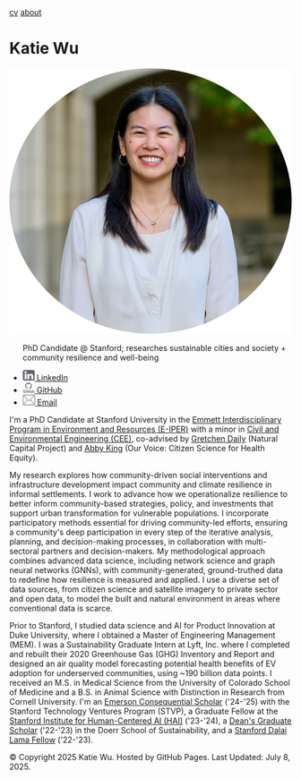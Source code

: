 <html>
  <head>
    <meta name="viewport" content="width=device-width, initial-scale=1.0">
    <link rel="stylesheet" type="text/css" href="css/style2.css">
  </head>
  <body>
    <div class="topnav">
      <a href="cv/WuKatie_CV_25.07.pdf">cv</a>
      <a href="https://kjw58.github.io/katiewu/">about</a>
      <h1>Katie Wu</h1>
    </div>
    <div class="left-column">
      <div>
        <img src="./img/headshot_circle.png" class="main-image">
        <ul>
          <p>PhD Candidate @ Stanford; researches sustainable cities and society + community resilience and well-being </p>
          <li><a href="https://www.linkedin.com/in/katiewu24/">
            <img src="./img/LinkedIn.png">
            <span>LinkedIn</span>
          </a></li>
            <li><a href="https://github.com/kjw58">
            <img src="./img/Github.png">
            <span>GitHub</span>
          </a></li>
          <li><a href="mailto:katwu@stanford.edu">
            <img src="./img/Email.png">
            <span>Email</span>
          </a></li>
        </ul>
      </div>
    </div>
    <main class="main-content">
      <p>I'm a PhD Candidate at Stanford University in the <a href="https://eiper.stanford.edu/">Emmett Interdisciplinary Program in Environment and Resources (E-IPER)</a> with a minor in <a href="https://cee.stanford.edu/">Civil and Environmental Engineering (CEE)</a>, co-advised by <a href="https://naturalcapitalproject.stanford.edu/people/gretchen-daily">Gretchen Daily</a> (Natural Capital Project) and <a href="https://sustainability.stanford.edu/people/abby-king">Abby King</a> (Our Voice: Citizen Science for Health Equity).</p>
      <p>My research explores how community-driven social interventions and infrastructure development impact community and climate resilience in informal settlements. I work to advance how we operationalize resilience to better inform community-based strategies, policy, and investments that support urban transformation for vulnerable populations. I incorporate participatory methods essential for driving community-led efforts, ensuring a community's deep participation in every step of the iterative analysis, planning, and decision-making processes, in collaboration with multi-sectoral partners and decision-makers. My methodological approach combines advanced data science, including network science and graph neural networks (GNNs), with community-generated, ground-truthed data to redefine how resilience is measured and applied. I use a diverse set of data sources, from citizen science and satellite imagery to private sector and open data, to model the built and natural environment in areas where conventional data is scarce.</p> 
      <p>Prior to Stanford, I studied data science and AI for Product Innovation at Duke University, where I obtained a Master of Engineering Management (MEM). I was a Sustainability Graduate Intern at Lyft, Inc. where I completed and rebuilt their 2020 Greenhouse Gas (GHG) Inventory and Report and designed an air quality model forecasting potential health benefits of EV adoption for underserved communities, using ~190 billion data points. I received an M.S. in Medical Science from the University of Colorado School of Medicine and a B.S. in Animal Science with Distinction in Research from Cornell University. I'm an <a href="https://stvp.stanford.edu/emerson-consequential-scholars-program/">Emerson Consequential Scholar</a> ('24-'25) with the Stanford Technology Ventures Program (STVP), a Graduate Fellow at the <a href="https://hai.stanford.edu/">Stanford Institute for Human-Centered AI (HAI)</a> ('23-'24), a <a href="https://sustainability.stanford.edu/our-community/dei/community-dei-resources/prospective-students/sdss-deans-graduate-scholars-award">Dean's Graduate Scholar</a> ('22-'23) in the Doerr School of Sustainability, and a <a href ="https://cardinalservice.stanford.edu/opportunities/dalai-lama-fellowship-stanford">Stanford Dalai Lama Fellow</a> ('22-'23).</p>
    </main>
    <footer>
        <p>&copy; Copyright 2025 Katie Wu.
        Hosted by GitHub Pages.
        Last Updated: July 8, 2025.
        </p>
    </footer>
  </body>
</html>